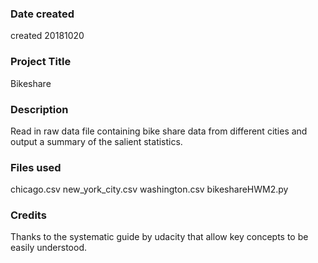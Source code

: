 ### Date created
created 20181020

### Project Title
Bikeshare

### Description
Read in raw data file containing bike share data from different cities and output a summary of the salient statistics.

### Files used
chicago.csv
new_york_city.csv
washington.csv
bikeshareHWM2.py

### Credits
Thanks to the systematic guide by udacity that allow key concepts to be easily understood.
